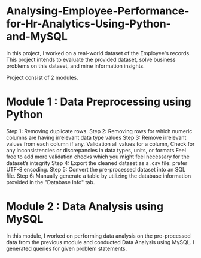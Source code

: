 

# Analysing-Employee-Performance-for-Hr-Analytics-Using-Python-and-MySQL
In this project, I worked on a real-world dataset of the Employee's records. This project intends to evaluate the provided dataset, solve business problems on this dataset, and mine information insights. 

Project consist of 2 modules.
# Module 1 : Data Preprocessing using Python

Step 1: Removing duplicate rows.
Step 2: Removing rows for which numeric columns are having irrelevant data type values
Step 3: Remove irrelevant values from each column if any. Validation all values for a column, Check for any inconsistencies or discrepancies in data types, units, or formats.Feel free to add more validation checks which you might feel necessary for the dataset’s integrity
Step 4: Export the cleaned dataset as a .csv file: prefer UTF-8 encoding.
Step 5: Convert the pre-processed dataset into an SQL file. 
Step 6: Manually generate a table by utilizing the database information provided in the "Database Info" tab.

# Module 2 : Data Analysis using MySQL
In this module, I worked on performing data analysis on the pre-processed data from the previous module and conducted Data Analysis using MySQL. I generated queries for given problem statements. 
